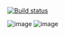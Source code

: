 [![Build status](https://ci.appveyor.com/api/projects/status/n1byb741ap3xum7f?svg=true)](https://ci.appveyor.com/project/Zalina87/patterns-task1)

![image](https://github.com/user-attachments/assets/930a8f34-4037-42a1-b7a8-a5abc3af9cfe)
![image](https://github.com/user-attachments/assets/fb68c103-212a-4a58-92fb-468363c1429c)
